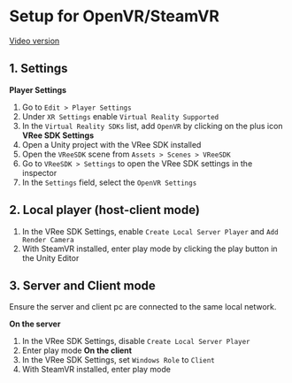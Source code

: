 # Setup for OpenVR/SteamVR

[Video version](https://www.youtube.com/watch?v=n6IlzNkGBnw)

## 1. Settings

**Player Settings**
  1. Go to `Edit > Player Settings`
  1. Under `XR Settings` enable `Virtual Reality Supported`
  1. In the `Virtual Reality SDKs` list, add `OpenVR` by clicking on the plus icon
**VRee SDK Settings**
  1. Open a Unity project with the VRee SDK installed
  1. Open the `VReeSDK` scene from `Assets > Scenes > VReeSDK`
  1. Go to `VReeSDK > Settings` to open the VRee SDK settings in the inspector
  1. In the `Settings` field, select the `OpenVR Settings`

## 2. Local player (host-client mode)

1. In the VRee SDK Settings, enable `Create Local Server Player` and `Add Render Camera`
1. With SteamVR installed, enter play mode by clicking the play button in the Unity Editor

## 3. Server and Client mode

Ensure the server and client pc are connected to the same local network.

**On the server**
  1. In the VRee SDK Settings, disable `Create Local Server Player`
  2. Enter play mode
**On the client**
  1. In the VRee SDK Settings, set `Windows Role` to `Client`
  1. With SteamVR installed, enter play mode

